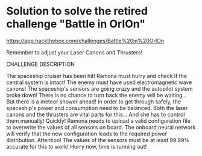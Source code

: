 # Solution to solve the retired challenge "Battle in OrIOn"

https://app.hackthebox.com/challenges/Battle%20in%20OrIOn

Remember to adjust your Laser Canons and Thrusters!

CHALLENGE DESCRIPTION

The spaceship cruiser has been hit! Ramona must hurry and check if the central system is intact! The enemy must have used electromagnetic wave canons! The spaceship's sensors are going crazy and the autopilot system broke down! There is no chance to turn back the enemy will be waiting... But there is a meteor shower ahead! In order to get through safely, the spaceship's power and consumption need to be balanced. Both the laser canons and the thrusters are vital parts for this... And she has to control them manually! Quickly! Ramona needs to upload a valid configuration file to overwrite the values of all sensors on board. The onboard neural network will verify that the new configuration leads to the required power distribution. Attention! The values of the sensors must be at least 99.99% accurate for this to work! Hurry now, time is running out!
